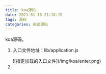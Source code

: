 ```yaml
---
title: koa源码
date: 2021-01-16 21:18:19
tags: 源码
categories: 阅读源码
---
```


<p>koa源码。</p>

<ol>
  <li>
    <p>入口文件地址：lib/application.js</p>
    ![指定加载的入口文件](/img/koa/enter.png)
  </li>
  <li>

  </li>
</ol>
